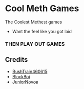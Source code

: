 # Cool Meth Games
The Coolest Methest games 
* Want the feel like you got laid
### THEN PLAY OUT GAMES
## Credits
* [BushTrain460615](https://github.com/BushTrain460615)
* [BlockBoi](https://github.com/Mr-funkinguy)
* [JuniorNovoa](https://github.com/JuniorNovoa1)
